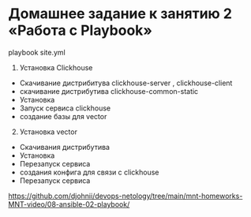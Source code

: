 # Домашнее задание к занятию 2 «Работа с Playbook»

playbook site.yml
1. Установка Clickhouse
- Скачивание  дистрибитува  clickhouse-server , clickhouse-client
- скачивание дистрибутива clickhouse-common-static
- Установка
- Запуск сервиса clickhouse
- создание базы для vector
2. Установка vector
-  Скачивания дистрибутива
- Установка
- Перезапуск сервиса
-  создания конфига для связи с clickhouse
-  Перезапуск сервиса

https://github.com/djohnii/devops-netology/tree/main/mnt-homeworks-MNT-video/08-ansible-02-playbook/
